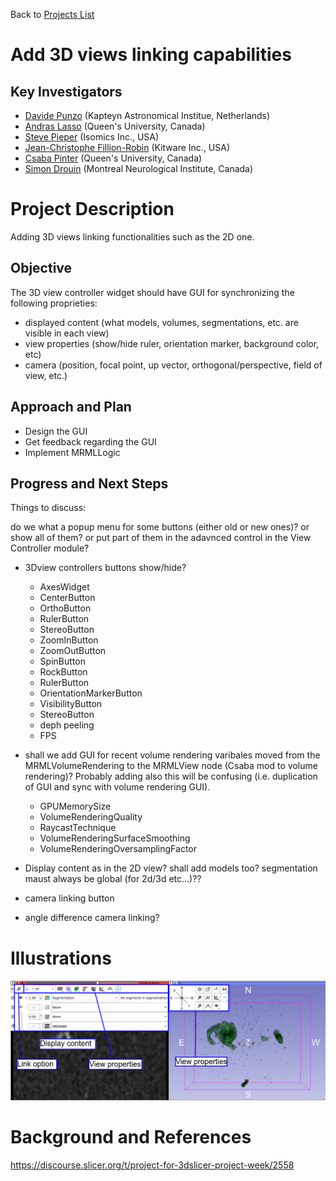 Back to [Projects List](../../README.md#ProjectsList)

# Add 3D views linking capabilities

## Key Investigators

- [Davide Punzo](https://punzo.github.io/) (Kapteyn Astronomical Institue, Netherlands)
- [Andras Lasso](http://perk.cs.queensu.ca/users/lasso) (Queen's University, Canada)
- [Steve Pieper](https://lmi.med.harvard.edu/people/steve-pieper) (Isomics Inc., USA)
- [Jean-Christophe Fillion-Robin](https://www.kitware.com/jean-christophe-fillion-robin/) (Kitware Inc., USA)
- [Csaba Pinter](http://perk.cs.queensu.ca/users/pinter) (Queen's University, Canada)
- [Simon Drouin](http://nist.mni.mcgill.ca/?page_id=369) (Montreal Neurological Institute, Canada)


# Project Description
Adding 3D views linking functionalities such as the 2D one.

## Objective
The 3D view controller widget should have GUI for synchronizing the following proprieties: 

* displayed content (what models, volumes, segmentations, etc. are visible in each view)
* view properties (show/hide ruler, orientation marker, background color, etc)
* camera (position, focal point, up vector, orthogonal/perspective, field of view, etc.)

## Approach and Plan

* Design the GUI
* Get feedback regarding the GUI
* Implement MRMLLogic

## Progress and Next Steps
Things to discuss:

do we what a popup menu for some buttons (either old or new ones)? or show all of them? or put part of them in the adavnced control in the View Controller module?

* 3Dview controllers buttons show/hide?
  * AxesWidget
  * CenterButton
  * OrthoButton
  * RulerButton
  * StereoButton
  * ZoomInButton
  * ZoomOutButton
  * SpinButton
  * RockButton
  * RulerButton
  * OrientationMarkerButton
  * VisibilityButton
  * StereoButton
  * deph peeling 
  * FPS

* shall we add GUI for recent volume rendering varibales moved from the MRMLVolumeRendering to the MRMLView node (Csaba mod to volume rendering)? Probably adding also this will be confusing (i.e. duplication of GUI and sync with volume rendering GUI).
  * GPUMemorySize
  * VolumeRenderingQuality
  * RaycastTechnique
  * VolumeRenderingSurfaceSmoothing
  * VolumeRenderingOversamplingFactor

* Display content as in the 2D view? shall add models too? segmentation maust always be global (for 2d/3d etc...)??

* camera linking button

* angle difference camera linking?

# Illustrations

<!--Add pictures and links to videos that demonstrate what has been accomplished.-->

![](https://raw.githubusercontent.com/Punzo/SlicerAstroWikiImages/master/3Dviewlinking.png)

# Background and References

<!--Use this space for information that may help people better understand your project, like links to papers, source code, or data.-->

https://discourse.slicer.org/t/project-for-3dslicer-project-week/2558
